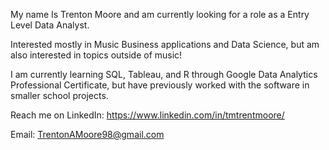 My name Is Trenton Moore and am currently looking for a role as a Entry Level Data Analyst.

Interested mostly in Music Business applications and Data Science, but am also interested in topics outside of music!

I am currently learning SQL, Tableau, and R through Google Data Analytics Professional Certificate, but have previously worked with the software in smaller school projects.

Reach me on LinkedIn: https://www.linkedin.com/in/tmtrentmoore/

Email: TrentonAMoore98@gmail.com
